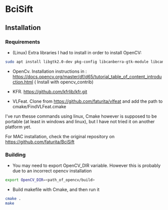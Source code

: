# BciSift

## Installation

### Requirements

- (Linux) Extra libraries I had to install in order to install OpenCV:
```sh
sudo apt install libgtk2.0-dev pkg-config libcanberra-gtk-module libcanberra-gtk3-module 
```

- OpenCv. Installation instructions in : https://docs.opencv.org/master/df/d65/tutorial_table_of_content_introduction.html ( Install with opencv_contrib)

- KFR. https://github.com/kfrlib/kfr.git

- VLFeat. Clone from https://github.com/faturita/vlfeat and add the path to cmake/FindVLFeat.cmake

I've run thesse commands using linux, Cmake however is supposed to be portable (at least in windows and linux), but I have not tried it on another platform yet.

For MAC installation, check the original repository on https://github.com/faturita/BciSift 


### Building

- You may need to export  OpenCV_DIR variable. However this is probably due to an incorrect opencv installation
```sh
export OpenCV_DIR=<path_of_opencv/build>
```
- Build makefile with Cmake, and then run it
```sh
cmake .
make
```

